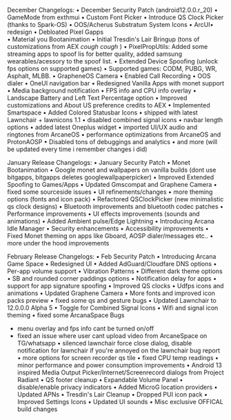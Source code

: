 
December Changelogs:
• December Security Patch (android12.0.0.r_20)
• GameMode from exthmui 
• Custom Font Picker
• Introduce QS Clock Picker (thanks to Spark-OS)
• OOS/Acherus Substratum System Icons
• ArcUI• redesign
• Debloated Pixel Gapps  
• Material you Bootanimation
• Initial Tresdin's Lair Bringup (tons of customizations from AEX *cough* *cough* )
• PixelPropUtils: Added some streaming apps to spoof lis for better quality, added samsung wearables/acessory to the spoof list. 
• Extended Device Spoofing (unlock fps options on supported games)
• Supported games: CODM, PUBG, WR, Asphalt, MLBB. 
• GrapheneOS Camera 
• Enabled Call Recording • OOS dialer
• OneUI navigation bar
• Redesigned Vanilla Apps with monet support
• Media background notification
• FPS info and CPU info overlay
• Landscape Battery and Left Text Percentage option
• Improved customizations and About US preference credits to AEX 
• Implemented Smartspace 
• Added Colored Statusbar Icons
• shipped with latest Lawnchair + lawnicons 1.1
• disabled combined signal icons
• navbar length options
• added latest Oneplus widget
• imported UI/UX audio and ringtones from ArcaneOS
• performance optimizations from ArcaneOS and ProtonAOSP
• Disabled tons of debuggings and analytics
• and more (will be updated every time i remember changes i did)

January Release Changelogs:
• January Security Patch
• Monet Bootanimation
• Google monet and wallpapers on vanilla builds (dont use bitgapps, bitgapps deletes googlewallpaperpicker)
• Improved Extended Spoofing to Games/Apps
• Updated Gmscompat and Graphene Camera
• fixed some sourceside issues 
• UI refinements/changes
• more theming options (fonts and icon pack)
• Refactored QSClockPicker (new minimalistic qs clock designs)
• Bluetooth improvements and bluetooth codec patches
• Performance improvements
• UI effects improvements (sounds and animations)
• Added Ambient pulse/Edge Lightning
• Introducing Arcana Idle Manager
• Security enhancements
• Accessibility improvements
• Fixed Monet theming on apps like Gboard, AOSP dialer/messages etc..
• more under the hood improvements

February Release Changelogs:
• Feb Security Patch 
• Introducing Arcana Game Space
• Redesigned UI
• Added AdGuard/Cloudfare DNS options
• Per-app volume support
• Vibration Patterns
• Different dark theme options
• SB and rounded corner paddings options
• Notification delay for apps
• support for app signature spoofing
• Improved QS clocks
• Udfps icons and animations
• Updated Graphene Camera
• More fonts and improved icon packs preview
• fixed some qs and gesture bugs
• Updated Lawnchair to 12.0.0.0 Alpha 5
• Toggle for Combined Signal Icons
• Wifi and signal icon theming
• fixed some ArcanaSpace Bugs
  - menu overlay and fps info cant be turned on/off
  - fixed an issue where user cant upload video from ArcaneSpace on TG/whatsapp
• silenced lawnchair force close dialog, disable notification for lawnchair if you're annoyed on the lawnchair bug report
• more options for screen recorder qs tile
• fixed CPU temp readings
• minor performance and power consumption improvements
• Android 13 inspired Media Output Picker/Internet/Screenrecord dialogs from Project Radiant
• QS footer cleanup
• Expandable Volume Panel
• disable/enable privacy indicators
• Added MicroG location providers 
• Updated APNs
• Tresdin's Lair Cleanup 
• Dropped PUI icon pack
• Improved Settings Icons
• Updated UI sounds
• Misc exclusive OFFICAL build changes

